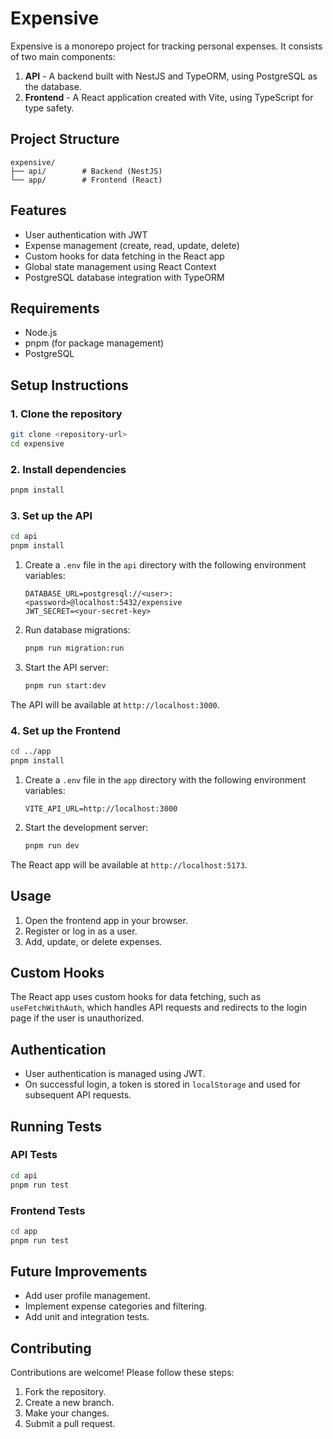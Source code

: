 
# Expensive

Expensive is a monorepo project for tracking personal expenses. It consists of two main components:

1. **API** - A backend built with NestJS and TypeORM, using PostgreSQL as the database.
2. **Frontend** - A React application created with Vite, using TypeScript for type safety.

## Project Structure

```
expensive/
├── api/        # Backend (NestJS)
└── app/        # Frontend (React)
```

## Features

- User authentication with JWT
- Expense management (create, read, update, delete)
- Custom hooks for data fetching in the React app
- Global state management using React Context
- PostgreSQL database integration with TypeORM

## Requirements

- Node.js
- pnpm (for package management)
- PostgreSQL

## Setup Instructions

### 1. Clone the repository

```bash
git clone <repository-url>
cd expensive
```

### 2. Install dependencies

```bash
pnpm install
```

### 3. Set up the API

```bash
cd api
pnpm install
```

1. Create a `.env` file in the `api` directory with the following environment variables:

   ```env
   DATABASE_URL=postgresql://<user>:<password>@localhost:5432/expensive
   JWT_SECRET=<your-secret-key>
   ```

2. Run database migrations:

   ```bash
   pnpm run migration:run
   ```

3. Start the API server:

   ```bash
   pnpm run start:dev
   ```

The API will be available at `http://localhost:3000`.

### 4. Set up the Frontend

```bash
cd ../app
pnpm install
```

1. Create a `.env` file in the `app` directory with the following environment variables:

   ```env
   VITE_API_URL=http://localhost:3000
   ```

2. Start the development server:

   ```bash
   pnpm run dev
   ```

The React app will be available at `http://localhost:5173`.

## Usage

1. Open the frontend app in your browser.
2. Register or log in as a user.
3. Add, update, or delete expenses.

## Custom Hooks

The React app uses custom hooks for data fetching, such as `useFetchWithAuth`, which handles API requests and redirects to the login page if the user is unauthorized.

## Authentication

- User authentication is managed using JWT.
- On successful login, a token is stored in `localStorage` and used for subsequent API requests.

## Running Tests

### API Tests

```bash
cd api
pnpm run test
```

### Frontend Tests

```bash
cd app
pnpm run test
```

## Future Improvements

- Add user profile management.
- Implement expense categories and filtering.
- Add unit and integration tests.

## Contributing

Contributions are welcome! Please follow these steps:

1. Fork the repository.
2. Create a new branch.
3. Make your changes.
4. Submit a pull request.
